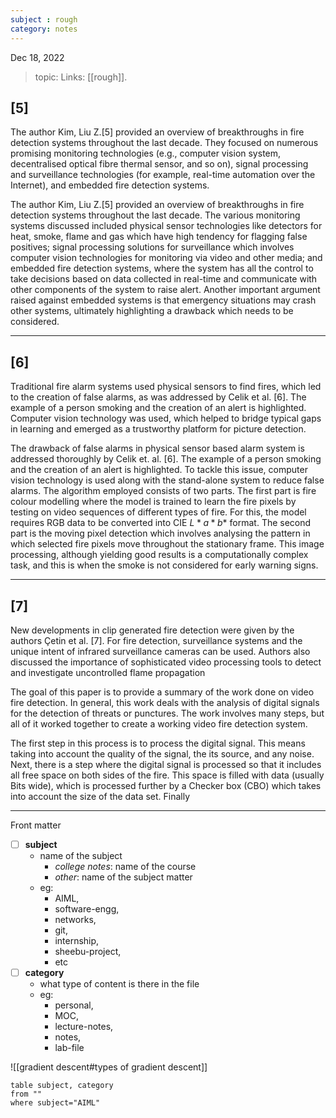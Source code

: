 ```yaml
---
subject : rough
category: notes
---
```

Dec 18, 2022

>topic: 
>Links: [[rough]].

## [5]
The author Kim, Liu Z.[5] provided an overview of breakthroughs in fire detection systems throughout the last decade. They focused on numerous promising monitoring technologies (e.g., computer vision system, decentralised optical fibre thermal sensor, and so on), signal processing and surveillance technologies (for example, real-time automation over the Internet), and embedded fire detection systems. 

The author Kim, Liu Z.[5] provided an overview of breakthroughs in fire detection systems throughout the last decade. The various monitoring systems discussed included physical sensor technologies like detectors for heat, smoke, flame and gas which have high tendency for flagging false positives; signal processing solutions for surveillance which involves computer vision technologies for monitoring via video and other media; and embedded fire detection systems, where the system has all the control to take decisions based on data collected in real-time and communicate with other components of the system to raise alert. Another important argument raised against embedded systems is that emergency situations may crash other systems, ultimately highlighting a drawback which needs to be considered.

---
## [6]
Traditional fire alarm systems used physical sensors to find fires, which led to the creation of false alarms, as was addressed by Celik et al. [6]. The example of a person smoking and the creation of an alert is highlighted. Computer vision technology was used, which helped to bridge typical gaps in learning and emerged as a trustworthy platform for picture detection.

The drawback of false alarms in physical sensor based alarm system is addressed thoroughly by Celik et. al. [6]. The example of a person smoking and the creation of an alert is highlighted. To tackle this issue, computer vision technology is used along with the stand-alone system to reduce false alarms. The algorithm employed consists of two parts. The first part is fire colour modelling where the model is trained to learn the fire pixels by testing on video sequences of different types of fire. For this, the model requires RGB data  to be converted into CIE $L*a*b*$ format. The second part is the moving pixel detection which involves analysing the pattern in which selected fire pixels move throughout the stationary frame. This image processing, although yielding good results is a computationally complex task, and this is when the smoke is not considered for early warning signs.

---
## [7]
New developments in clip generated fire detection were given by the authors Çetin et al. [7]. For fire detection, surveillance systems and the unique intent of infrared surveillance cameras can be used. Authors also discussed the importance of sophisticated video processing tools to detect and investigate uncontrolled flame propagation




The goal of this paper is to provide a summary of the work done on video fire detection. In general, this work deals with the analysis of digital signals for the detection of threats or punctures. The work involves many steps, but all of it worked together to create a working video fire detection system.

The first step in this process is to process the digital signal. This means taking into account the quality of the signal, the its source, and any noise. Next, there is a step where the digital signal is processed so that it includes all free space on both sides of the fire. This space is filled with data (usually Bits wide), which is processed further by a Checker box (CBO) which takes into account the size of the data set. Finally

---
Front matter
- [ ] **subject**
	- name of the subject
		- *college notes*: name of the course
		- *other*: name of the subject matter
	- eg: 
		- AIML, 
		- software-engg, 
		- networks, 
		- git, 
		- internship, 
		- sheebu-project, 
		- etc
- [ ] **category**
	- what type of content is there in the file
	- eg: 
		- personal, 
		- MOC, 
		- lecture-notes, 
		- notes, 
		- lab-file

![[gradient descent#types of gradient descent]]


```dataview
table subject, category
from ""
where subject="AIML"
```
